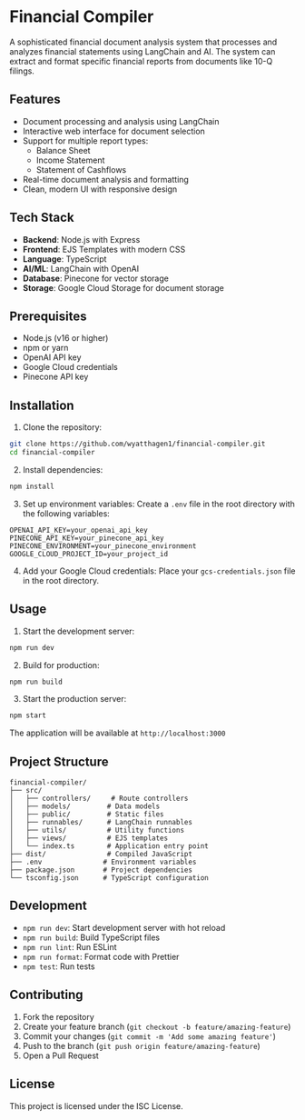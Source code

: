 # Financial Compiler

A sophisticated financial document analysis system that processes and analyzes financial statements using LangChain and AI. The system can extract and format specific financial reports from documents like 10-Q filings.

## Features

- Document processing and analysis using LangChain
- Interactive web interface for document selection
- Support for multiple report types:
  - Balance Sheet
  - Income Statement
  - Statement of Cashflows
- Real-time document analysis and formatting
- Clean, modern UI with responsive design

## Tech Stack

- **Backend**: Node.js with Express
- **Frontend**: EJS Templates with modern CSS
- **Language**: TypeScript
- **AI/ML**: LangChain with OpenAI
- **Database**: Pinecone for vector storage
- **Storage**: Google Cloud Storage for document storage

## Prerequisites

- Node.js (v16 or higher)
- npm or yarn
- OpenAI API key
- Google Cloud credentials
- Pinecone API key

## Installation

1. Clone the repository:
```bash
git clone https://github.com/wyatthagen1/financial-compiler.git
cd financial-compiler
```

2. Install dependencies:
```bash
npm install
```

3. Set up environment variables:
Create a `.env` file in the root directory with the following variables:
```env
OPENAI_API_KEY=your_openai_api_key
PINECONE_API_KEY=your_pinecone_api_key
PINECONE_ENVIRONMENT=your_pinecone_environment
GOOGLE_CLOUD_PROJECT_ID=your_project_id
```

4. Add your Google Cloud credentials:
Place your `gcs-credentials.json` file in the root directory.

## Usage

1. Start the development server:
```bash
npm run dev
```

2. Build for production:
```bash
npm run build
```

3. Start the production server:
```bash
npm start
```

The application will be available at `http://localhost:3000`

## Project Structure

```
financial-compiler/
├── src/
│   ├── controllers/     # Route controllers
│   ├── models/         # Data models
│   ├── public/         # Static files
│   ├── runnables/      # LangChain runnables
│   ├── utils/          # Utility functions
│   ├── views/          # EJS templates
│   └── index.ts        # Application entry point
├── dist/               # Compiled JavaScript
├── .env               # Environment variables
├── package.json       # Project dependencies
└── tsconfig.json      # TypeScript configuration
```

## Development

- `npm run dev`: Start development server with hot reload
- `npm run build`: Build TypeScript files
- `npm run lint`: Run ESLint
- `npm run format`: Format code with Prettier
- `npm test`: Run tests

## Contributing

1. Fork the repository
2. Create your feature branch (`git checkout -b feature/amazing-feature`)
3. Commit your changes (`git commit -m 'Add some amazing feature'`)
4. Push to the branch (`git push origin feature/amazing-feature`)
5. Open a Pull Request

## License

This project is licensed under the ISC License. 